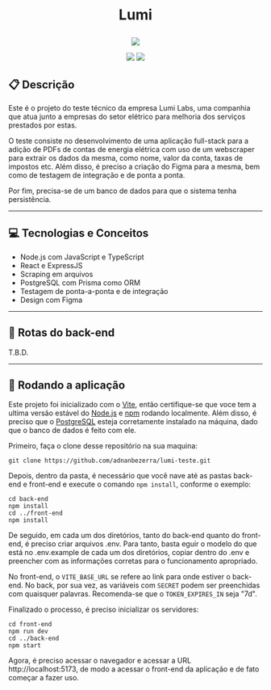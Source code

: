 # <p align = "center"> Lumi  </p>

<p align="center">
   <img src="https://media.licdn.com/dms/image/C4D0BAQHcIiVqOtOAnQ/company-logo_200_200/0/1660403652904?e=1698278400&v=beta&t=k0N1chM9AsmO-fjGWtpcagF0jU1CqeY926mGKrANFiw"/>
</p>

<p align = "center">
   <img src="https://img.shields.io/badge/author-adnanbezerra-4dae71?style=flat-square" />
   <img src="https://img.shields.io/github/languages/count/adnanbezerra/lumi-teste?color=4dae71&style=flat-square" />
</p>


##  :clipboard: Descrição

Este é o projeto do teste técnico da empresa Lumi Labs, uma companhia que atua junto a empresas do setor elétrico para melhoria dos serviços prestados por estas. 

O teste consiste no desenvolvimento de uma aplicação full-stack para a adição de PDFs de contas de energia elétrica com uso de um webscraper para extrair os dados da mesma, como nome, valor da conta, taxas de impostos etc. Além disso, é preciso a criação do Figma para a mesma, bem como de testagem de integração e de ponta a ponta. 

Por fim, precisa-se de um banco de dados para que o sistema tenha persistência.

***

## :computer:	 Tecnologias e Conceitos

- Node.js com JavaScript e TypeScript
- React e ExpressJS
- Scraping em arquivos
- PostgreSQL com Prisma como ORM
- Testagem de ponta-a-ponta e de integração
- Design com Figma

***

## :rocket: Rotas do back-end

T.B.D.

***

## 🏁 Rodando a aplicação

Este projeto foi inicializado com o [Vite](https://vitejs.dev/), então certifique-se que voce tem a ultima versão estável do [Node.js](https://nodejs.org/en/download/) e [npm](https://www.npmjs.com/) rodando localmente. Além disso, é preciso que o [PostgreSQL](https://www.postgresql.org/) esteja corretamente instalado na máquina, dado que o banco de dados é feito com ele.

Primeiro, faça o clone desse repositório na sua maquina:

```
git clone https://github.com/adnanbezerra/lumi-teste.git
```

Depois, dentro da pasta, é necessário que você nave até as pastas back-end e front-end e execute o comando `npm install`, conforme o exemplo:

```
cd back-end
npm install
cd ../front-end
npm install
```

De seguido, em cada um dos diretórios, tanto do back-end quanto do front-end, é preciso criar arquivos .env. Para tanto, basta eguir o modelo do que está no .env.example de cada um dos diretórios, copiar dentro do .env e preencher com as informações corretas para o funcionamento apropriado.

No front-end, o `VITE_BASE_URL` se refere ao link para onde estiver o back-end. No back, por sua vez, as variáveis com `SECRET` podem ser preenchidas com quaisquer palavras. Recomenda-se que o `TOKEN_EXPIRES_IN` seja "7d".

Finalizado o processo, é preciso inicializar os servidores:

```
cd front-end
npm run dev
cd ../back-end
npm start
```

Agora, é preciso acessar o navegador e acessar a URL http://localhost:5173, de modo a acessar o front-end da aplicação e de fato começar a fazer uso.
